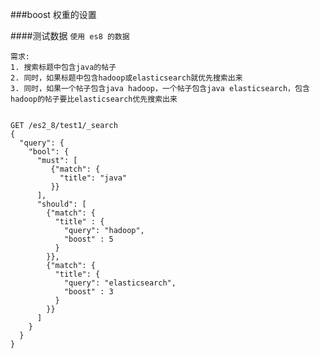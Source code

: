 ###boost 权重的设置

####测试数据
``使用 es8 的数据``


````
需求:
1. 搜索标题中包含java的帖子
2. 同时，如果标题中包含hadoop或elasticsearch就优先搜索出来
3. 同时，如果一个帖子包含java hadoop，一个帖子包含java elasticsearch，包含hadoop的帖子要比elasticsearch优先搜索出来
````


<pre><code>
GET /es2_8/test1/_search
{
  "query": {
    "bool": {
      "must": [
         {"match": {
           "title": "java"
         }}
      ],
      "should": [
        {"match": {
          "title" : {
            "query": "hadoop",
            "boost" : 5
          }
        }},
        {"match": {
          "title": {
            "query": "elasticsearch",
            "boost" : 3
          }
        }}
      ]
    }
  }
}
</code></pre>